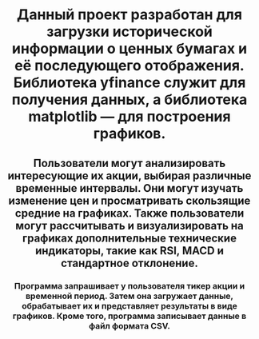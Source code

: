 <h1 align="center">Данный проект разработан для загрузки исторической информации о ценных бумагах и её последующего отображения. Библиотека yfinance служит для получения данных, а библиотека matplotlib — для построения графиков. </a> 
<h2 align="center">Пользователи могут анализировать интересующие их акции, выбирая различные временные интервалы. Они могут изучать изменение цен и просматривать скользящие средние на графиках. Также пользователи могут рассчитывать и визуализировать на графиках дополнительные технические индикаторы, такие как RSI, MACD и стандартное отклонение.</h2>
<h3 align="center">Программа запрашивает у пользователя тикер акции и временной период. Затем она загружает данные, обрабатывает их и представляет результаты в виде графиков. Кроме того, программа записывает данные в файл формата CSV.</h3>
